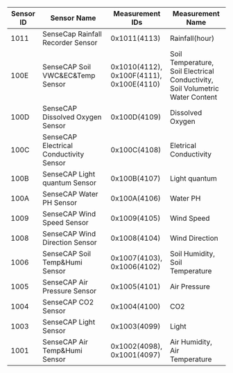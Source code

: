 
Sensor ID | Sensor Name | Measurement IDs | Measurement Name
---|---|---|---
1011 | SenseCap Rainfall Recorder Sensor | 0x1011(4113) | Rainfall(hour)
100E | SenseCAP Soil VWC&EC&Temp Sensor | 0x1010(4112),<br>0x100F(4111),<br>0x100E(4110) | Soil Temperature,<br>Soil Electrical Conductivity,<br>Soil Volumetric Water Content
100D | SenseCAP Dissolved Oxygen Sensor | 0x100D(4109) | Dissolved Oxygen
100C | SenseCAP Electrical Conductivity Sensor | 0x100C(4108) | Eletrical Conductivity
100B | SenseCAP Light quantum Sensor | 0x100B(4107) | Light quantum
100A | SenseCAP Water PH Sensor | 0x100A(4106) | Water PH
1009 | SenseCAP Wind Speed Sensor | 0x1009(4105) | Wind Speed
1008 | SenseCAP Wind Direction Sensor | 0x1008(4104) | Wind Direction
1006 | SenseCAP Soil Temp&Humi Sensor | 0x1007(4103),<br>0x1006(4102) | Soil Humidity,<br>Soil Temperature
1005 | SenseCAP Air Pressure Sensor | 0x1005(4101) | Air Pressure
1004 | SenseCAP CO2 Sensor | 0x1004(4100) | CO2
1003 | SenseCAP Light Sensor | 0x1003(4099) | Light
1001 | SenseCAP Air Temp&Humi Sensor | 0x1002(4098),<br>0x1001(4097) | Air Humidity,<br>Air Temperature
